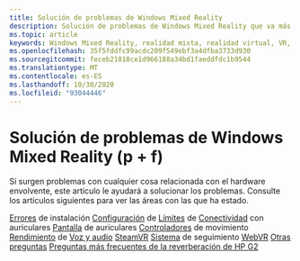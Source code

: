 ```yaml
---
title: Solución de problemas de Windows Mixed Reality
description: Solución de problemas de Windows Mixed Reality que va más allá de nuestra documentación de soporte técnico estándar para el consumidor.
ms.topic: article
keywords: Windows Mixed Reality, realidad mixta, realidad virtual, VR, MR, solución de problemas, errores, ayuda, soporte técnico
ms.openlocfilehash: 35f5fddfc99acdc209f549ebf3a4dfba3733d930
ms.sourcegitcommit: feceb21018ce1d966188a34bd1faeddfdc1b9544
ms.translationtype: MT
ms.contentlocale: es-ES
ms.lasthandoff: 10/30/2020
ms.locfileid: "93044446"
---
```

# <a name="troubleshooting-windows-mixed-reality-faqs"></a>Solución de problemas de Windows Mixed Reality (p + f)

Si surgen problemas con cualquier cosa relacionada con el hardware envolvente, este artículo le ayudará a solucionar los problemas.
Consulte los artículos siguientes para ver las áreas con las que ha estado.

[Errores](installation_errors.md) 
 de instalación [Configuración](set-up-questions.md) 
 de [Límites](boundary-questions.md) 
 de [Conectividad](headset-connectivity.md) 
 con auriculares [Pantalla](headset-display.md) 
 de auriculares [Controladores](motion-controller-problems.md) 
 de movimiento [Rendimiento](performance-questions.md) 
 de [Voz y audio](speech-and-audio.md) 
 [SteamVR](steamvr-questions.md) 
 [Sistema](tracking.md) 
 de seguimiento [WebVR](webvr-questions.md) 
 [Otras preguntas](other-questions.md) 
 [Preguntas más frecuentes de la reverberación de HP G2](reverbG2-faq.md)